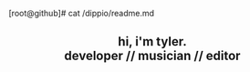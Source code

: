 [root@github]# cat /dippio/readme.md

<h2 align ="center">
hi, i'm tyler. <br>
developer // musician // editor
</h2>

